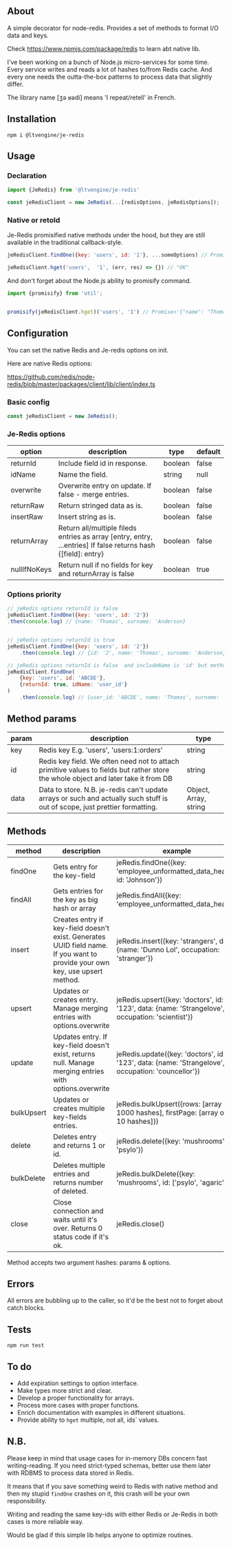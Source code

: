 ## About

A simple decorator for node-redis. Provides a set of methods to format I/O data and keys.

Check https://www.npmjs.com/package/redis to learn abt native lib.

I've been working on a bunch of Node.js micro-services for some time. Every service writes and reads a lot of hashes 
to/from Redis cache. And every one needs the outta-the-box patterns to process data that slightly differ.


The library name [ʒə ʁədi]  means 'I repeat/retell' in French.



## Installation

````shell
npm i @ltvengine/je-redis
````


## Usage

### Declaration

````javascript
import {JeRedis} from '@ltvengine/je-redis'

const jeRedisClient = new JeRedis(...[redisOptions, jeRedisOptions]);
````



### Native or retold
Je-Redis promisified native methods under the hood, but they are still available in the traditional callback-style.

````javascript
jeRedisClient.findOne({key: 'users', id: '1'}, ...someOptions) // Promise<Record | null>  

jeRedisClient.hget('users',  '1', (err, res) => {}) // "OK"  
````
And don't forget about the Node.js ability to promisify command.

````javascript
import {promisify} from 'util';


promisify(jeRedisClient.hget)('users', '1') // Promise<'{"name": "Thomas", "surname": "Anderson"}'>  
````

## Configuration
You can set the native Redis and Je-redis options on init.

Here are native Redis options:

https://github.com/redis/node-redis/blob/master/packages/client/lib/client/index.ts
### Basic config
````javascript
const jeRedisClient = new JeRedis(); 
````

### Je-Redis options

| option       | description                                                                                                    | type    | default |
|--------------|----------------------------------------------------------------------------------------------------------------|---------|---------|
| returnId     | Include field id in response.                                                                                  | boolean | false   |
| idName       | Name the field.                                                                                                | string  | null    |
| overwrite    | Overwrite entry on update.  If false - merge entries.                                                          | boolean | false   |
| returnRaw    | Return stringed data as is.                                                                                    | boolean | false   |
| insertRaw    | Insert string as is.                                                                                           | boolean | false   |
| returnArray  | Return all/multiple fileds entries as array  [entry, entry, ...entries] If false returns hash {[field]: entry} | boolean | false   |
| nullIfNoKeys | Return null if no fields for key  and returnArray is false                                                     | boolean | true    |


### Options priority
````javascript
// jeRedis options returnId is false
jeRedisClient.findOne({key: 'users', id: '2'})
.then(console.log) // {name: 'Thomas', surname: 'Anderson}


// jeRedis options returnId is true
jeRedisClient.findOne({key: 'users', id: '2'})
    .then(console.log) // {id: '2', name: 'Thomas', surname: 'Anderson}

// jeRedis options returnId is false  and includeName is 'id' but method options overwrite it
jeRedisClient.findOne(
    {key: 'users', id: 'ABCDE'}, 
    {returnId: true, idName: 'user_id'}
)
    .then(console.log) // {user_id: 'ABCDE', name: 'Thomas', surname: 'Anderson}
````

## Method params

| param | description                                                                                                                           | type                  |
|-------|---------------------------------------------------------------------------------------------------------------------------------------|-----------------------|
| key   | Redis key E.g. 'users', 'users:1:orders'                                                                                              | string                |
| id    | Redis key field.  We often need not to attach primitive values to fields  but rather store the whole object and later take it from DB | string                |
| data  | Data to store. N.B. je-redis can't update arrays or such  and actually such stuff is out of scope,  just prettier formatting.         | Object, Array, string |


## Methods

| method     	| description                                                                                                                  	| example                                                                                          	| response              	|
|------------	|------------------------------------------------------------------------------------------------------------------------------	|--------------------------------------------------------------------------------------------------	|-----------------------	|
| findOne    	| Gets entry for the key-field                                                                                                 	| jeRedis.findOne({key: 'employee_unformatted_data_heap', id: 'Johnson'})                          	| Object / null         	|
| findAll    	| Gets entries for the key as big hash or array                                                                                	| jeRedis.findAll({key: 'employee_unformatted_data_heap'})                                         	| Array / Object / null 	|
| insert     	| Creates entry if key-field doesn't exist. Generates UUID field name. If you want to provide your own key, use upsert method. 	| jeRedis.insert({key: 'strangers', data: {name: 'Dunno Lol', occupation: 'stranger'})             	| Object / null         	|
| upsert     	| Updates or creates entry. Manage merging entries with options.overwrite                                                      	| jeRedis.upsert({key: 'doctors', id: '123', data: {name: 'Strangelove', occupation: 'scientist'}) 	| Object                	|
| update     	| Updates entry. If key-field doesn't exist, returns null. Manage merging entries with options.overwrite                        | jeRedis.update({key: 'doctors', id: '123', data: {name: 'Strangelove', occupation: 'councellor'}) | Object      / null       	|
| bulkUpsert 	| Updates or creates multiple key-fields entries.                                                                              	| jeRedis.bulkUpsert({rows: [array of 1000 hashes], firstPage: [array of 10 hashes]})              	| Object                	|
| delete     	| Deletes entry and returns 1 or id.                                                                                           	| jeRedis.delete({key: 'mushrooms', id: 'psylo'})                                                  	| number / string       	|
| bulkDelete 	| Deletes multiple entries and returns number of deleted.                                                                      	| jeRedis.bulkDelete({key: 'mushrooms', id: ['psylo', 'agaric']})                                  	| number                	|
| close      	| Close connection and waits until it's over. Returns 0 status code if it's ok.                                                	| jeRedis.close()                                                                                  	| number                	|

Method accepts two argument hashes: params & options. 

## Errors
All errors are bubbling up to the caller, so it'd be the best not to forget about catch blocks.

## Tests
````shell
npm run test
````

## To do
- Add expiration settings to option interface.
- Make types more strict and clear.
- Develop a proper functionality for arrays.
- Process more cases with proper functions. 
- Enrich documentation with examples in different situations. 
- Provide ability to ``hget`` multiple, not all, ids` values.


 
## N.B.
Please keep in mind that usage cases for in-memory DBs concern fast writing-reading. 
If you need strict-typed schemas, better use them later with RDBMS to process data stored in Redis.


It means that if you save something weird to Redis with native method and then my stupid ``findOne`` crashes on it,
this crash will be your own responsibility.


Writing and reading the same key-ids with either Redis or Je-Redis in both cases is more reliable way.



Would be glad if this simple lib helps anyone to optimize routines.